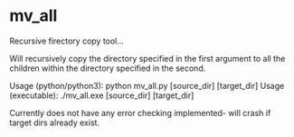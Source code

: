 # mv_all
Recursive firectory copy tool...

Will recursively copy the directory specified in the first argument to all
the children within the directory specified in the second.

Usage (python/python3): python mv_all.py [source_dir] [target_dir]
Usage (executable): ./mv_all.exe [source_dir] [target_dir]

Currently does not have any error checking implemented- will crash if target dirs
already exist.

